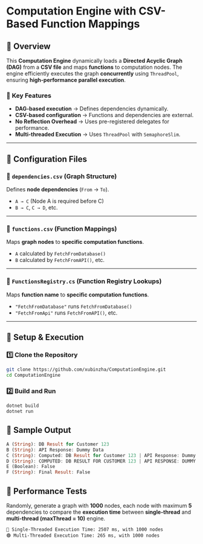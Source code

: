 # Computation Engine with CSV-Based Function Mappings

## 📌 Overview
This **Computation Engine** dynamically loads a **Directed Acyclic Graph (DAG)** from a **CSV file** and maps **functions** to computation nodes. The engine efficiently executes the graph **concurrently** using `ThreadPool`, ensuring **high-performance parallel execution**.

### 🚀 **Key Features**
- **DAG-based execution** → Defines dependencies dynamically.
- **CSV-based configuration** → Functions and dependencies are external.
- **No Reflection Overhead** → Uses pre-registered delegates for performance.
- **Multi-threaded Execution** → Uses `ThreadPool` with `SemaphoreSlim`.

---

## 📄 **Configuration Files**

### **🔹 `dependencies.csv` (Graph Structure)**
Defines **node dependencies** (`From` → `To`).

- `A → C` (Node A is required before C)
- `B → C`, `C → D`, etc.

---

### **🔹 `functions.csv` (Function Mappings)**
Maps **graph nodes** to **specific computation functions**.

- `A` calculated by `FetchFromDatabase()`
- `B` calculated by `FetchFromAPI()`, etc.

---

### **🔹 `FunctionsRegistry.cs` (Function Registry Lookups)**
Maps **function name** to **specific computation functions**.

- `"FetchFromDatabase"` runs `FetchFromDatabase()`
- `"FetchFromApi"` runs `FetchFromAPI()`, etc.

---

## 🚀 **Setup & Execution**
### **1️⃣ Clone the Repository**
```sh
git clone https://github.com/xubinzha/ComputationEngine.git
cd ComputationEngine

```
### **2️⃣ Build and Run**
```sh
dotnet build
dotnet run
```

## 📌 Sample Output
```rust
A (String): DB Result for Customer 123
B (String): API Response: Dummy Data
C (String): Computed: DB Result for Customer 123 | API Response: Dummy Data
D (String): COMPUTED: DB RESULT FOR CUSTOMER 123 | API RESPONSE: DUMMY DATA
E (Boolean): False
F (String): Final Result: False
```

## 📌 Performance Tests
Randomly, generate a graph with **1000** nodes, each node with maximum **5** dependencies to compare the **execution time** between **single-thread** and **multi-thread (maxThread = 10)** engine.
```aiignore
🔴 Single-Threaded Execution Time: 2507 ms, with 1000 nodes
🟢 Multi-Threaded Execution Time: 265 ms, with 1000 nodes
```